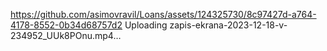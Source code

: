 https://github.com/asimovravil/Loans/assets/124325730/8c97427d-a764-4178-8552-0b34d68757d2
Uploading zapis-ekrana-2023-12-18-v-234952_UUk8POnu.mp4…

